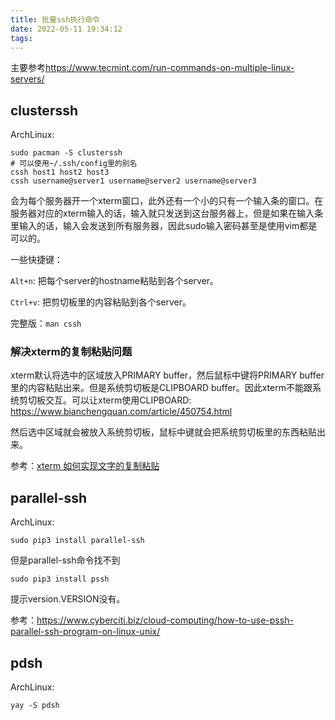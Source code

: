 ```yaml
---
title: 批量ssh执行命令
date: 2022-05-11 19:34:12
tags:
---
```


主要参考<https://www.tecmint.com/run-commands-on-multiple-linux-servers/>

## clusterssh

ArchLinux:

```shell
sudo pacman -S clusterssh
# 可以使用~/.ssh/config里的别名
cssh host1 host2 host3
cssh username@server1 username@server2 username@server3 
```

会为每个服务器开一个xterm窗口，此外还有一个小的只有一个输入条的窗口。在服务器对应的xterm输入的话，输入就只发送到这台服务器上，但是如果在输入条里输入的话，输入会发送到所有服务器，因此sudo输入密码甚至是使用vim都是可以的。

一些快捷键：

`Alt+n`: 把每个server的hostname粘贴到各个server。

`Ctrl+v`: 把剪切板里的内容粘贴到各个server。

完整版：`man cssh`

### 解决xterm的复制粘贴问题

xterm默认将选中的区域放入PRIMARY buffer，然后鼠标中键将PRIMARY buffer里的内容粘贴出来。但是系统剪切板是CLIPBOARD buffer。因此xterm不能跟系统剪切板交互。可以让xterm使用CLIPBOARD: <https://www.bianchengquan.com/article/450754.html>

然后选中区域就会被放入系统剪切板，鼠标中键就会把系统剪切板里的东西粘贴出来。

参考：[xterm 如何实现文字的复制粘贴](https://www.jianshu.com/p/078a1794731a)

## parallel-ssh

ArchLinux:

```shell
sudo pip3 install parallel-ssh
```

但是parallel-ssh命令找不到

```shell
sudo pip3 install pssh
```

提示version.VERSION没有。

参考：<https://www.cyberciti.biz/cloud-computing/how-to-use-pssh-parallel-ssh-program-on-linux-unix/>

## pdsh

ArchLinux:

```shell
yay -S pdsh
```
